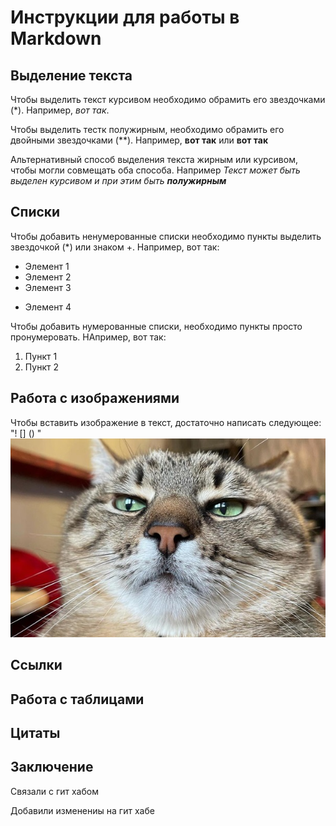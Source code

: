# Инструкции для работы в Markdown

## Выделение текста

Чтобы выделить текст курсивом необходимо обрамить его звездочками (*). Например, *вот так*.

Чтобы выделить тестк полужирным, необходимо обрамить его двойными звездочками (**).
Например, **вот так** или __вот так__

Альтернативный способ выделения текста жирным или курсивом, чтобы могли совмещать оба способа. Например _Текст может быть выделен курсивом и  при этим быть **полужирным**_

## Списки

Чтобы добавить ненумерованные списки необходимо пункты выделить звездочкой (*) или знаком +.
Например, вот так:
* Элемент 1
* Элемент 2
* Элемент 3
+ Элемент 4

Чтобы добавить нумерованные списки, необходимо пункты просто пронумеровать.
НАпример, вот так:
1. Пункт 1
2. Пункт 2

## Работа с изображениями

Чтобы вставить изображение в текст, достаточно написать следующее: "! [] () "
![Изображение кота](cat.jpg)

## Ссылки

## Работа с таблицами

## Цитаты

## Заключение 

Связали с гит хабом

Добавили изменениы на гит хабе 
